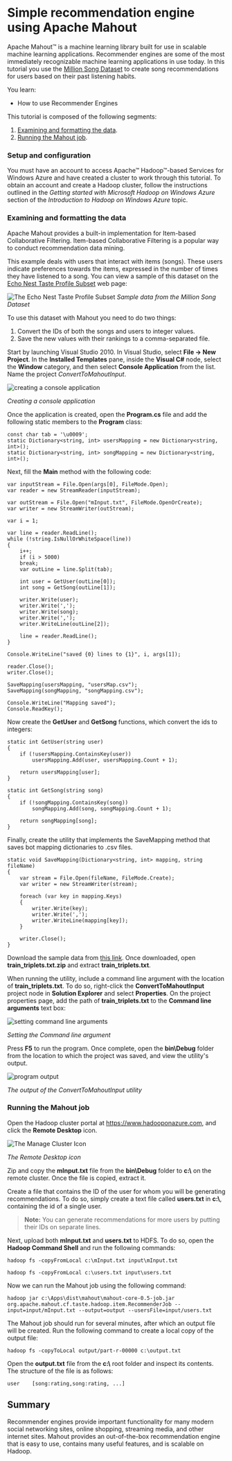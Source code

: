 <properties linkid="develop-dotnet-hadoop-recommendation-engine" urlDisplayName="Hadoop Recommendation Engine" pageTitle="Hadoop recommendation engine (.NET) - Windows Azure tutorials" title="Hadoop recommendation engine (.NET) - Windows Azure tutorials" metaKeywords="Azure Apache Mahout, Azure recommendation example, Azure recommendation tutorial, Azure recommendation engine" Description="A tutorial that teaches how to use the Apache Mahout recommendation engine with Windows Azure to create song suggestions based on listening habits." metaCanonical="" disqusComments="1" umbracoNaviHide="1" />


# Simple recommendation engine using Apache Mahout 

Apache Mahout™ is a machine learning library built for use in scalable machine learning applications. Recommender engines are some of the most immediately recognizable machine learning applications in use today. In this tutorial you use the  [Million Song Dataset](http://labrosa.ee.columbia.edu/millionsong/tasteprofile) to create song recommendations for users based on their past listening habits.

You learn:

* How to use Recommender Engines

This tutorial is composed of the following segments:

1. [Examining and formatting the data](#segment1).
1. [Running the Mahout job](#segment2).

<a name="setup"></a>
### Setup and configuration 

You must have an account to access Apache™ Hadoop™-based Services for Windows Azure and have created a cluster to work through this tutorial. To obtain an account and create a Hadoop cluster, follow the instructions outlined in the _Getting started with Microsoft Hadoop on Windows Azure_ section of the _Introduction to Hadoop on Windows Azure_ topic.

<a name="segment1"></a>
### Examining and formatting the data 

Apache Mahout provides a built-in implementation for Item-based Collaborative Filtering. Item-based Collaborative Filtering is a popular way to conduct recommendation data mining. 

This example deals with users that interact with items (songs). These users indicate preferences towards the items, expressed in the number of times they have listened to a song. You can view a sample of this dataset on the [Echo Nest Taste Profile Subset](http://labrosa.ee.columbia.edu/millionsong/tasteprofile) web page:

![The Echo Nest Taste Profile Subset](../media/the-echo-nest-taste-profile-subset.png) 
_Sample data from the Million Song Dataset_

To use this dataset with Mahout you need to do two things:

1.	Convert the IDs of both the songs and users to integer values.
2.	Save the new values with their rankings to a comma-separated file.

Start by launching Visual Studio 2010. In Visual Studio, select **File -> New Project**. In the **Installed Templates** pane, inside the **Visual C#** node, select the **Window** category, and then select **Console Application** from the list. Name the project _ConvertToMahoutInput_.

![creating a console application](../media/creating-a-console-application.png)

_Creating a console application_

Once the application is created, open the **Program.cs** file and add the following static members to the **Program** class:


	const char tab = '\u0009';
	static Dictionary<string, int> usersMapping = new Dictionary<string, int>();
	static Dictionary<string, int> songMapping = new Dictionary<string, int>();	


Next, fill the **Main** method with the following code:


	var inputStream = File.Open(args[0], FileMode.Open);
	var reader = new StreamReader(inputStream);

	var outStream = File.Open("mInput.txt", FileMode.OpenOrCreate);
	var writer = new StreamWriter(outStream);

	var i = 1;

	var line = reader.ReadLine();
	while (!string.IsNullOrWhiteSpace(line))
	{
    	i++;
    	if (i > 5000)
		break;
    	var outLine = line.Split(tab);

    	int user = GetUser(outLine[0]);
    	int song = GetSong(outLine[1]);

    	writer.Write(user);
    	writer.Write(',');
    	writer.Write(song);
   	 	writer.Write(',');
   	 	writer.WriteLine(outLine[2]);

    	line = reader.ReadLine();
	}

	Console.WriteLine("saved {0} lines to {1}", i, args[1]);

	reader.Close();
	writer.Close();

	SaveMapping(usersMapping, "usersMap.csv");
	SaveMapping(songMapping, "songMapping.csv");

	Console.WriteLine("Mapping saved");
	Console.ReadKey();


Now create the **GetUser** and **GetSong** functions, which convert the ids to integers:

	static int GetUser(string user)
	{
    	if (!usersMapping.ContainsKey(user))
        	usersMapping.Add(user, usersMapping.Count + 1);

    	return usersMapping[user];
	}

	static int GetSong(string song)
	{
    	if (!songMapping.ContainsKey(song))
        	songMapping.Add(song, songMapping.Count + 1);

    	return songMapping[song];
	}

Finally, create the utility that implements the SaveMapping method that saves bot mapping dictionaries to .csv files.


	static void SaveMapping(Dictionary<string, int> mapping, string fileName)
	{
    	var stream = File.Open(fileName, FileMode.Create);
    	var writer = new StreamWriter(stream);

    	foreach (var key in mapping.Keys)
    	{
        	writer.Write(key);
        	writer.Write(',');
        	writer.WriteLine(mapping[key]);
    	}

    	writer.Close();
	}


Download the sample data from [this link](http://labrosa.ee.columbia.edu/millionsong/sites/default/files/challenge/train_triplets.txt.zip). Once downloaded, open **train\_triplets.txt.zip** and extract **train\_triplets.txt**.

When running the utility, include a command line argument with the location of **train\_triplets.txt**. To do so, right-click the **ConvertToMahoutInput** project node in **Solution Explorer** and select **Properties**. On the project properties page, add the path of **train\_triplets.txt** to the **Command line arguments** text box:

![setting command line arguments](../media/setting-command-line-arguments.png)

_Setting the Command line argument_

Press **F5** to run the program. Once complete, open the **bin\Debug** folder from the location to which the project was saved, and view the utility's output.

![program output](../media/program-output.png)

_The output of the ConvertToMahoutInput utility_

<a name="segment2"></a>
### Running the Mahout job 

Open the Hadoop cluster portal at <https://www.hadooponazure.com>, and click the **Remote Desktop** icon.

![The Manage Cluster Icon](../media/the-manage-cluster-icon.png "The Manage Cluster Icon")

_The Remote Desktop icon_

Zip and copy the **mInput.txt** file from the **bin\Debug** folder to **c:\\** on the remote cluster. Once the file is copied, extract it.

Create a file that contains the ID of the user for whom you will be generating recommendations. To do so, simply create a text file called **users.txt** in **c:\\**, containing the id of a single user.

> **Note:** You can generate recommendations for more users by putting their IDs on separate lines.

Next, upload both **mInput.txt** and **users.txt** to HDFS. To do so, open the **Hadoop Command Shell** and run the following commands:

	hadoop fs -copyFromLocal c:\mInput.txt input\mInput.txt

	hadoop fs -copyFromLocal c:\users.txt input\users.txt

Now we can run the Mahout job using the following command:

	hadoop jar c:\Apps\dist\mahout\mahout-core-0.5-job.jar org.apache.mahout.cf.taste.hadoop.item.RecommenderJob --input=input/mInput.txt --output=output --usersFile=input/users.txt

The Mahout job should run for several minutes, after which an output file will be created. Run the following command to create a local copy of the output file:

	hadoop fs -copyToLocal output/part-r-00000 c:\output.txt

Open the **output.txt** file from the **c:\\** root folder and inspect its contents. The structure of the file is as follows:

	user	[song:rating,song:rating, ...]

<a name="summary"></a>
## Summary 

Recommender engines provide important functionality for many modern social networking sites, online shopping, streaming media, and other internet sites. Mahout provides an out-of-the-box recommendation engine that is easy to use, contains many useful features, and is scalable on Hadoop.